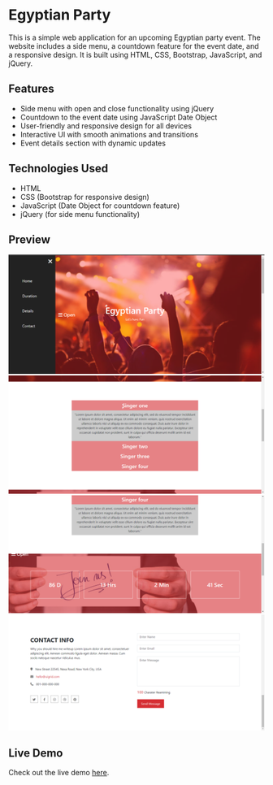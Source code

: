 # Egyptian Party

This is a simple web application for an upcoming Egyptian party event. The website includes a side menu, a countdown feature for the event date, and a responsive design. It is built using HTML, CSS, Bootstrap, JavaScript, and jQuery.

## Features

- Side menu with open and close functionality using jQuery
- Countdown to the event date using JavaScript Date Object
- User-friendly and responsive design for all devices
- Interactive UI with smooth animations and transitions
- Event details section with dynamic updates

## Technologies Used

- HTML
- CSS (Bootstrap for responsive design)
- JavaScript (Date Object for countdown feature)
- jQuery (for side menu functionality)

## Preview

![Preview Image](preview/preview.png)
![Preview Image 1](preview/preview1.png)
![Preview Image 2](preview/preview2.png)
![Preview Image 3](preview/preview3.png)

## Live Demo

Check out the live demo [here](https://mohammed-fawzzi.github.io/EgyptianParty/).
